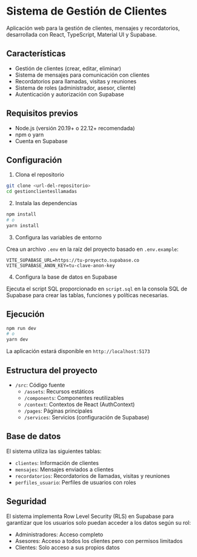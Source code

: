 # Sistema de Gestión de Clientes

Aplicación web para la gestión de clientes, mensajes y recordatorios, desarrollada con React, TypeScript, Material UI y Supabase.

## Características

- Gestión de clientes (crear, editar, eliminar)
- Sistema de mensajes para comunicación con clientes
- Recordatorios para llamadas, visitas y reuniones
- Sistema de roles (administrador, asesor, cliente)
- Autenticación y autorización con Supabase

## Requisitos previos

- Node.js (versión 20.19+ o 22.12+ recomendada)
- npm o yarn
- Cuenta en Supabase

## Configuración

1. Clona el repositorio

```bash
git clone <url-del-repositorio>
cd gestionclientesllamadas
```

2. Instala las dependencias

```bash
npm install
# o
yarn install
```

3. Configura las variables de entorno

Crea un archivo `.env` en la raíz del proyecto basado en `.env.example`:

```
VITE_SUPABASE_URL=https://tu-proyecto.supabase.co
VITE_SUPABASE_ANON_KEY=tu-clave-anon-key
```

4. Configura la base de datos en Supabase

Ejecuta el script SQL proporcionado en `script.sql` en la consola SQL de Supabase para crear las tablas, funciones y políticas necesarias.

## Ejecución

```bash
npm run dev
# o
yarn dev
```

La aplicación estará disponible en `http://localhost:5173`
## Estructura del proyecto

- `/src`: Código fuente
  - `/assets`: Recursos estáticos
  - `/components`: Componentes reutilizables
  - `/context`: Contextos de React (AuthContext)
  - `/pages`: Páginas principales
  - `/services`: Servicios (configuración de Supabase)

## Base de datos

El sistema utiliza las siguientes tablas:

- `clientes`: Información de clientes
- `mensajes`: Mensajes enviados a clientes
- `recordatorios`: Recordatorios de llamadas, visitas y reuniones
- `perfiles_usuario`: Perfiles de usuarios con roles

## Seguridad

El sistema implementa Row Level Security (RLS) en Supabase para garantizar que los usuarios solo puedan acceder a los datos según su rol:

- Administradores: Acceso completo
- Asesores: Acceso a todos los clientes pero con permisos limitados
- Clientes: Solo acceso a sus propios datos

